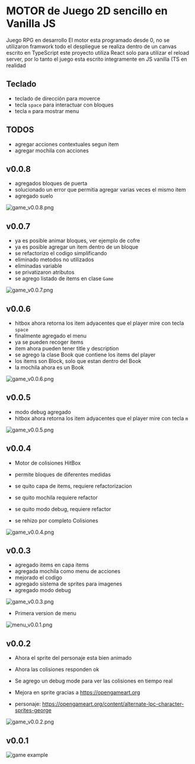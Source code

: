 # MOTOR de Juego 2D sencillo en Vanilla JS

Juego RPG en desarrollo
El motor esta programado desde 0, no se utilizaron framwork
todo el despliegue se realiza dentro de un canvas
escrito en TypeScript
este proyecto utiliza React solo para utilizar el reload server, por lo tanto el juego esta escrito integramente en JS vanilla (TS en realidad

## Teclado
- teclado de dirección para moverce
- tecla `space` para interactuar con bloques
- tecla `m` para mostrar menu

## TODOS

- agregar acciones contextuales segun item
- agregar mochila con acciones

## v0.0.8

- agregados bloques de puerta
- solucionado un error que permitia agregar varias veces el mismo item
- agregado suelo

![game_v0.0.8.png](./doc/game_v0.0.8.png)

## v0.0.7

- ya es posible animar bloques, ver ejemplo de cofre
- ya es posible agregar un item dentro de un bloque
- se refactorizo el codigo simplificando
- eliminado metodos no utilizados
- eliminadas variable
- se privatizaron atributos
- se agrego listado de items en clase `Game`

![game_v0.0.7.png](./doc/game_v0.0.7.png)

## v0.0.6

- hitbox ahora retorna los item adyacentes que el player mire con tecla `space`
- finalmente agregado el menu
- ya se pueden recoger items
- item ahora pueden tener title y description
- se agrego la clase Book que contiene los items del player
- los items son Block, solo que estan dentro del Book
- la mochila ahora es un Book

![game_v0.0.6.png](./doc/game_v0.0.6.png)

## v0.0.5

- modo debug agregado
- hitbox ahora retorna los item adyacentes que el player mire con tecla `m`

![game_v0.0.5.png](./doc/game_v0.0.5.png)

## v0.0.4

- Motor de colisiones HitBox
- permite bloques de diferentes medidas

- se quito capa de items, requiere refactorizacion
- se quito mochila requiere refactor
- se quito modo debug, requiere refactor
- se rehizo por completo Colisiones

![game_v0.0.4.png](./doc/game_v0.0.4.png)

## v0.0.3
- agregado items en capa items
- agregada mochila como menu de acciones
- mejorado el codigo
- agregado sistema de sprites para imagenes
- agregado modo debug

![game_v0.0.3.png](./doc/game_v0.0.3.png)

- Primera version de menu


![menu_v0.0.1.png](./doc/menu_v0.0.1.png)

## v0.0.2 

- Ahora el sprite del personaje esta bien animado
- Ahora las colisiones responden ok
- Se agrego un debug mode para ver las colisiones en tiempo real
- Mejora en sprite gracias a https://opengameart.org

- personaje: https://opengameart.org/content/alternate-lpc-character-sprites-george

![game_v0.0.2.png](./doc/game_v0.0.2.png)

## v0.0.1
![game example](./doc/game.png)